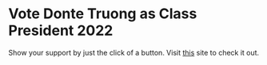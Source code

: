 # Vote Donte Truong as Class President 2022
Show your support by just the click of a button.
Visit [this](https://pandastripes11.github.io/vote-for-donte) site to check it out.
